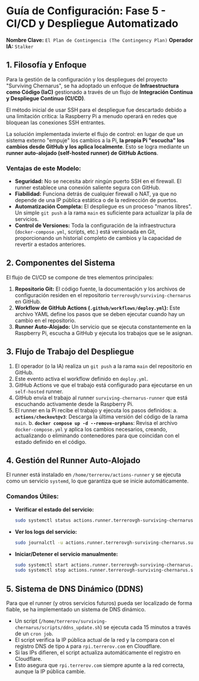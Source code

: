 # Guía de Configuración: Fase 5 - CI/CD y Despliegue Automatizado

**Nombre Clave:** `El Plan de Contingencia (The Contingency Plan)`
**Operador IA:** `Stalker`

## 1. Filosofía y Enfoque

Para la gestión de la configuración y los despliegues del proyecto "Surviving Chernarus", se ha adoptado un enfoque de **Infraestructura como Código (IaC)** gestionado a través de un flujo de **Integración Continua y Despliegue Continuo (CI/CD)**.

El método inicial de usar SSH para el despliegue fue descartado debido a una limitación crítica: la Raspberry Pi a menudo operará en redes que bloquean las conexiones SSH entrantes.

La solución implementada invierte el flujo de control: en lugar de que un sistema externo "empuje" los cambios a la Pi, **la propia Pi "escucha" los cambios desde GitHub y los aplica localmente**. Esto se logra mediante un **runner auto-alojado (self-hosted runner) de GitHub Actions**.

### Ventajas de este Modelo:

*   **Seguridad:** No se necesita abrir ningún puerto SSH en el firewall. El runner establece una conexión saliente segura con GitHub.
*   **Fiabilidad:** Funciona detrás de cualquier firewall o NAT, ya que no depende de una IP pública estática o de la redirección de puertos.
*   **Automatización Completa:** El despliegue es un proceso "manos libres". Un simple `git push` a la rama `main` es suficiente para actualizar la pila de servicios.
*   **Control de Versiones:** Toda la configuración de la infraestructura (`docker-compose.yml`, scripts, etc.) está versionada en Git, proporcionando un historial completo de cambios y la capacidad de revertir a estados anteriores.

## 2. Componentes del Sistema

El flujo de CI/CD se compone de tres elementos principales:

1.  **Repositorio Git:** El código fuente, la documentación y los archivos de configuración residen en el repositorio `terrerovgh/surviving-chernarus` en GitHub.
2.  **Workflow de GitHub Actions (`.github/workflows/deploy.yml`):** Este archivo YAML define los pasos que se deben ejecutar cuando hay un cambio en el repositorio.
3.  **Runner Auto-Alojado:** Un servicio que se ejecuta constantemente en la Raspberry Pi, escucha a GitHub y ejecuta los trabajos que se le asignan.

## 3. Flujo de Trabajo del Despliegue

1.  El operador (o la IA) realiza un `git push` a la rama `main` del repositorio en GitHub.
2.  Este evento activa el workflow definido en `deploy.yml`.
3.  GitHub Actions ve que el trabajo está configurado para ejecutarse en un `self-hosted` runner.
4.  GitHub envía el trabajo al runner `surviving-chernarus-runner` que está escuchando activamente desde la Raspberry Pi.
5.  El runner en la Pi recibe el trabajo y ejecuta los pasos definidos:
    a.  **`actions/checkout@v3`**: Descarga la última versión del código de la rama `main`.
    b.  **`docker compose up -d --remove-orphans`**: Revisa el archivo `docker-compose.yml` y aplica los cambios necesarios, creando, actualizando o eliminando contenedores para que coincidan con el estado definido en el código.

## 4. Gestión del Runner Auto-Alojado

El runner está instalado en `/home/terrerov/actions-runner` y se ejecuta como un servicio `systemd`, lo que garantiza que se inicie automáticamente.

### Comandos Útiles:

*   **Verificar el estado del servicio:**
    ```bash
    sudo systemctl status actions.runner.terrerovgh-surviving-chernarus.surviving-chernarus-runner.service
    ```

*   **Ver los logs del servicio:**
    ```bash
    sudo journalctl -u actions.runner.terrerovgh-surviving-chernarus.surviving-chernarus-runner.service -f
    ```

*   **Iniciar/Detener el servicio manualmente:**
    ```bash
    sudo systemctl start actions.runner.terrerovgh-surviving-chernarus.surviving-chernarus-runner.service
    sudo systemctl stop actions.runner.terrerovgh-surviving-chernarus.surviving-chernarus-runner.service
    ```

## 5. Sistema de DNS Dinámico (DDNS)

Para que el runner (y otros servicios futuros) pueda ser localizado de forma fiable, se ha implementado un sistema de DNS dinámico.

*   Un script (`/home/terrerov/surviving-chernarus/scripts/ddns_update.sh`) se ejecuta cada 15 minutos a través de un `cron job`.
*   El script verifica la IP pública actual de la red y la compara con el registro DNS de tipo `A` para `rpi.terrerov.com` en Cloudflare.
*   Si las IPs difieren, el script actualiza automáticamente el registro en Cloudflare.
*   Esto asegura que `rpi.terrerov.com` siempre apunte a la red correcta, aunque la IP pública cambie.
